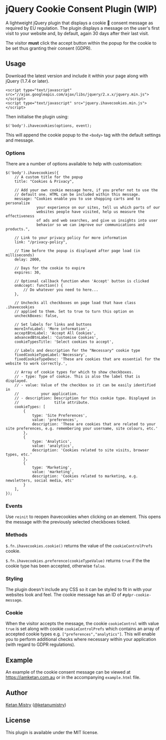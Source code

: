 # jQuery Cookie Consent Plugin (WIP)

A lightweight jQuery plugin that displays a cookie &#x1F36A; consent message as required by EU regulation. The plugin displays a message on the user's first visit to your website and, by default, again 30 days after their last visit.

The visitor __must__ click the accept button within the popup for the cookie to be set thus granting their consent (GDPR).

## Usage

Download the latest version and include it within your page along with jQuery (1.7.4 or later).

```
<script type="text/javascript" src="//ajax.googleapis.com/ajax/libs/jquery/2.x.x/jquery.min.js"></script>
<script type="text/javascript" src="jquery.ihavecookies.min.js"></script>
```

Then initialise the plugin using:

```
$('body').ihavecookies(options, event);
```

This will append the cookie popup to the `<body>` tag with the default settings and message.

### Options

There are a number of options available to help with customisation:

```
$('body').ihavecookies({
    // A custom title for the popup
    title: "Cookies & Privacy",

    // Add your own cookie message here, if you prefer not to use the
    // default one. HTML can be included within this message.
    message: "Cookies enable you to use shopping carts and to personalize
              your experience on our sites, tell us which parts of our
              websites people have visited, help us measure the effectiveness
              of ads and web searches, and give us insights into user
              behavior so we can improve our communications and products.",

    // Link to your privacy policy for more information
    link: "/privacy-policy",

    // Time before the popup is displayed after page load (in milliseconds)
    delay: 2000,

    // Days for the cookie to expire
    expires: 30,

    // Optional callback function when 'Accept' button is clicked
    onAccept: function() {
        // Do whatever you need to here...
    },

    // Unchecks all checkboxes on page load that have class .ihavecookies
    // applied to them. Set to true to turn this option on
    uncheckBoxes: false,

    // Set labels for links and buttons
    moreInfoLabel: 'More information',
    acceptBtnLabel: 'Accept All Cookies',
    advancedBtnLabel: 'Customise Cookies',
    cookieTypesTitle: 'Select cookies to accept',

    // Labels and description for the "Necessary" cookie type
    fixedCookieTypeLabel:'Necessary',
    fixedCookieTypeDesc: 'These are cookies that are essential for the website to work correctly.',

    // Array of cookie types for which to show checkboxes.
    // - type: Type of cookie. This is also the label that is displayed.
    // - value: Value of the checkbox so it can be easily identified in
    //          your application.
    // - description: Description for this cookie type. Displayed in
    //                title attribute.
    cookieTypes: [
        {
            type: 'Site Preferences',
            value: 'preferences',
            description: 'These are cookies that are related to your site preferences, e.g. remembering your username, site colours, etc.'
        },
        {
            type: 'Analytics',
            value: 'analytics',
            description: 'Cookies related to site visits, browser types, etc.'
        },
        {
            type: 'Marketing',
            value: 'marketing',
            description: 'Cookies related to marketing, e.g. newsletters, social media, etc'
        }
    ],
});
```

### Events

Use `reinit` to reopen ihavecookies when clicking on an element. This opens the message with the previously selected checkboxes ticked.

### Methods

`$.fn.ihavecookies.cookie()` returns the value of the `cookieControlPrefs` cookie.

`$.fn.ihavecookies.preference(cookieTypeValue)` returns `true` if the the cookie type has been accepted, otherwise `false`.

### Styling

The plugin doesn't include any CSS so it can be styled to fit in with your websites look and feel. The cookie message has an ID of `#gdpr-cookie-message`.

### Cookie

When the visitor accepts the message, the cookie `cookieControl` with value `true` is set along with cookie `cookieControlPrefs` which contains an array of accepted cookie types e.g. `["preferences","analytics"]`. This will enable you to perform additional checks where necessary within your application (with regard to GDPR regulations).

## Example

An example of the cookie consent message can be viewed at https://iamketan.com.au or in the accompanying `example.html` file.

## Author
[Ketan Mistry](https://iamketan.com.au) ([@ketanumistry](https://twitter.com/ketanumistry))

## License

This plugin is available under the MIT license.

